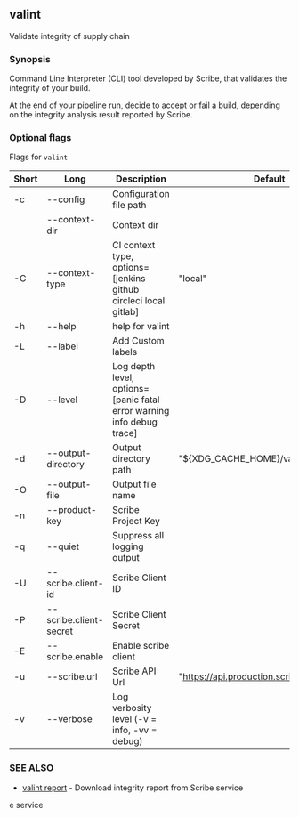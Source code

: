 ## valint

Validate integrity of supply chain

### Synopsis

Command Line Interpreter (CLI) tool developed by Scribe, that validates the integrity of your build.
	
At the end of your pipeline run, decide to accept or fail a build, depending on the integrity analysis result reported by Scribe.

### Optional flags 
Flags for `valint`


| Short | Long | Description | Default |
| --- | --- | --- | --- |
| -c | --config | Configuration file path | |
| | --context-dir | Context dir | |
| -C | --context-type | CI context type, options=[jenkins github circleci local gitlab] | "local" |
| -h | --help | help for valint | |
| -L | --label | Add Custom labels | |
| -D | --level | Log depth level, options=[panic fatal error warning info debug trace] | |
| -d | --output-directory | Output directory path | "${XDG_CACHE_HOME}/valint" |
| -O | --output-file | Output file name | |
| -n | --product-key | Scribe Project Key | |
| -q | --quiet | Suppress all logging output | |
| -U | --scribe.client-id | Scribe Client ID | |
| -P | --scribe.client-secret | Scribe Client Secret | |
| -E | --scribe.enable | Enable scribe client | |
| -u | --scribe.url | Scribe API Url | "https://api.production.scribesecurity.com" |
| -v | --verbose | Log verbosity level (-v = info, -vv = debug) | |


### SEE ALSO

* [valint report](valint_report.md)	 - Download integrity report from Scribe service

e service

